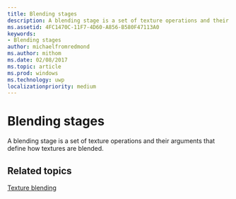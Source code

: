 ```yaml
---
title: Blending stages
description: A blending stage is a set of texture operations and their arguments that define how textures are blended.
ms.assetid: 4FC1470C-11F7-4D60-A856-B580F47113A0
keywords:
- Blending stages
author: michaelfromredmond
ms.author: mithom
ms.date: 02/08/2017
ms.topic: article
ms.prod: windows
ms.technology: uwp
localizationpriority: medium
---
```


# Blending stages


A blending stage is a set of texture operations and their arguments that define how textures are blended.

## <span id="related-topics"></span>Related topics


[Texture blending](texture-blending.md)

 

 




